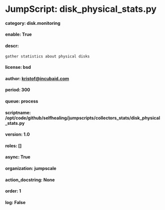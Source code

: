 
# JumpScript: disk_physical_stats.py
        
#### category: disk.monitoring
#### enable: True
#### descr: 
```
gather statistics about physical disks

```
#### license: bsd
#### author: kristof@incubaid.com
#### period: 300
#### queue: process
#### scriptname: /opt/code/github/selfhealing/jumpscripts/collectors_stats/disk_physical_stats.py
#### version: 1.0
#### roles: []
#### async: True
#### organization: jumpscale
#### action_docstring: None
#### order: 1
#### log: False